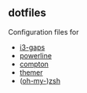 dotfiles
--------
Configuration files for
* [i3-gaps](https://aur.archlinux.org/packages/i3-gaps/)
* [powerline](https://aur.archlinux.org/packages/powerline-i3-git/)
* [compton](https://www.archlinux.org/packages/community/x86_64/compton/)
* [themer](https://aur.archlinux.org/packages/python-themer-git/)
* ([oh-my-](https://aur.archlinux.org/packages/oh-my-zsh-git/))[zsh](https://www.archlinux.org/packages/extra/x86_64/zsh/)

